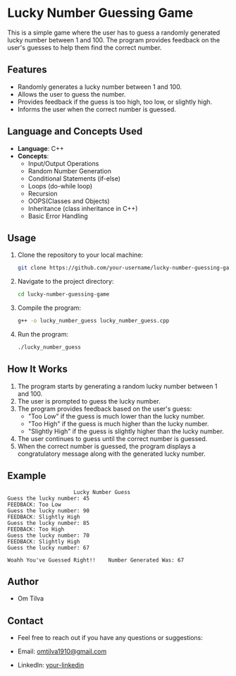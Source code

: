 # Lucky Number Guessing Game

This is a simple game where the user has to guess a randomly generated lucky number between 1 and 100. The program provides feedback on the user's guesses to help them find the correct number.

## Features

- Randomly generates a lucky number between 1 and 100.
- Allows the user to guess the number.
- Provides feedback if the guess is too high, too low, or slightly high.
- Informs the user when the correct number is guessed.

## Language and Concepts Used

- **Language**: C++
- **Concepts**:
  - Input/Output Operations
  - Random Number Generation
  - Conditional Statements (if-else)
  - Loops (do-while loop)
  - Recursion
  - OOPS(Classes and Objects)
  - Inheritance (class inheritance in C++)
  - Basic Error Handling

## Usage

1. Clone the repository to your local machine:
   ```bash
   git clone https://github.com/your-username/lucky-number-guessing-game.git
   ```
2. Navigate to the project directory:
   ```bash
   cd lucky-number-guessing-game
   ```
3. Compile the program:
   ```bash
   g++ -o lucky_number_guess lucky_number_guess.cpp
   ```
4. Run the program:
   ```bash
   ./lucky_number_guess
   ```

## How It Works

1. The program starts by generating a random lucky number between 1 and 100.
2. The user is prompted to guess the lucky number.
3. The program provides feedback based on the user's guess:
   - "Too Low" if the guess is much lower than the lucky number.
   - "Too High" if the guess is much higher than the lucky number.
   - "Slightly High" if the guess is slightly higher than the lucky number.
4. The user continues to guess until the correct number is guessed.
5. When the correct number is guessed, the program displays a congratulatory message along with the generated lucky number.

## Example

```
                     Lucky Number Guess
Guess the lucky number: 45
FEEDBACK: Too Low
Guess the lucky number: 90
FEEDBACK: Slightly High
Guess the lucky number: 85
FEEDBACK: Too High
Guess the lucky number: 70
FEEDBACK: Slightly High
Guess the lucky number: 67

Woahh You've Guessed Right!!    Number Generated Was: 67
```

## Author

- Om Tilva

## Contact

- Feel free to reach out if you have any questions or suggestions:

- Email: omtilva1910@gmail.com
- LinkedIn: [your-linkedin](https://www.linkedin.com/in/om-tilva1910)
